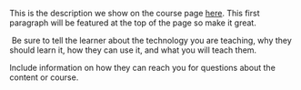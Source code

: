 This is the description we show on the course page [here](https://lab.github.com/yuya-watanabe-ocg/mytest-cource). This first paragraph will be featured at the top of the page so make it great.
​

​
Be sure to tell the learner about the technology you are teaching, why they should learn it, how they can use it, and what you will teach them.
​


Include information on how they can reach you for questions about the content or course. 